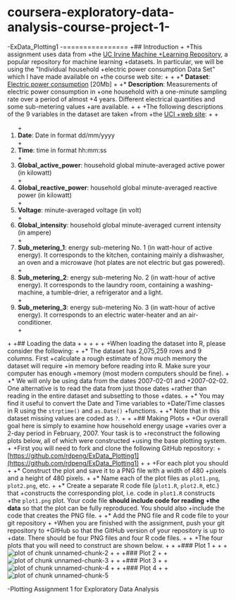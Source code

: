 # coursera-exploratory-data-analysis-course-project-1-
-ExData_Plotting1
-================
+## Introduction
+
+This assignment uses data from
+the <a href="http://archive.ics.uci.edu/ml/">UC Irvine Machine
+Learning Repository</a>, a popular repository for machine learning
+datasets. In particular, we will be using the "Individual household
+electric power consumption Data Set" which I have made available on
+the course web site:
+
+
+* <b>Dataset</b>: <a href="https://d396qusza40orc.cloudfront.net/exdata%2Fdata%2Fhousehold_power_consumption.zip">Electric power consumption</a> [20Mb]
+
+* <b>Description</b>: Measurements of electric power consumption in
+one household with a one-minute sampling rate over a period of almost
+4 years. Different electrical quantities and some sub-metering values
+are available.
+
+
+The following descriptions of the 9 variables in the dataset are taken
+from
+the <a href="https://archive.ics.uci.edu/ml/datasets/Individual+household+electric+power+consumption">UCI
+web site</a>:
+
+<ol>
+<li><b>Date</b>: Date in format dd/mm/yyyy </li>
+<li><b>Time</b>: time in format hh:mm:ss </li>
+<li><b>Global_active_power</b>: household global minute-averaged active power (in kilowatt) </li>
+<li><b>Global_reactive_power</b>: household global minute-averaged reactive power (in kilowatt) </li>
+<li><b>Voltage</b>: minute-averaged voltage (in volt) </li>
+<li><b>Global_intensity</b>: household global minute-averaged current intensity (in ampere) </li>
+<li><b>Sub_metering_1</b>: energy sub-metering No. 1 (in watt-hour of active energy). It corresponds to the kitchen, containing mainly a dishwasher, an oven and a microwave (hot plates are not electric but gas powered). </li>
+<li><b>Sub_metering_2</b>: energy sub-metering No. 2 (in watt-hour of active energy). It corresponds to the laundry room, containing a washing-machine, a tumble-drier, a refrigerator and a light. </li>
+<li><b>Sub_metering_3</b>: energy sub-metering No. 3 (in watt-hour of active energy). It corresponds to an electric water-heater and an air-conditioner.</li>
+</ol>
+
+## Loading the data
+
+
+
+
+
+When loading the dataset into R, please consider the following:
+
+* The dataset has 2,075,259 rows and 9 columns. First
+calculate a rough estimate of how much memory the dataset will require
+in memory before reading into R. Make sure your computer has enough
+memory (most modern computers should be fine).
+
+* We will only be using data from the dates 2007-02-01 and
+2007-02-02. One alternative is to read the data from just those dates
+rather than reading in the entire dataset and subsetting to those
+dates.
+
+* You may find it useful to convert the Date and Time variables to
+Date/Time classes in R using the `strptime()` and `as.Date()`
+functions.
+
+* Note that in this dataset missing values are coded as `?`.
+
+
+## Making Plots
+
+Our overall goal here is simply to examine how household energy usage
+varies over a 2-day period in February, 2007. Your task is to
+reconstruct the following plots below, all of which were constructed
+using the base plotting system.
+
+First you will need to fork and clone the following GitHub repository:
+[https://github.com/rdpeng/ExData_Plotting1](https://github.com/rdpeng/ExData_Plotting1)
+
+
+For each plot you should
+
+* Construct the plot and save it to a PNG file with a width of 480
+pixels and a height of 480 pixels.
+
+* Name each of the plot files as `plot1.png`, `plot2.png`, etc.
+
+* Create a separate R code file (`plot1.R`, `plot2.R`, etc.) that
+constructs the corresponding plot, i.e. code in `plot1.R` constructs
+the `plot1.png` plot. Your code file **should include code for reading
+the data** so that the plot can be fully reproduced. You should also
+include the code that creates the PNG file.
+
+* Add the PNG file and R code file to your git repository
+
+When you are finished with the assignment, push your git repository to
+GitHub so that the GitHub version of your repository is up to
+date. There should be four PNG files and four R code files.
+
+
+The four plots that you will need to construct are shown below. 
+
+
+### Plot 1
+
+
+![plot of chunk unnamed-chunk-2](figure/unnamed-chunk-2.png) 
+
+
+### Plot 2
+
+![plot of chunk unnamed-chunk-3](figure/unnamed-chunk-3.png) 
+
+
+### Plot 3
+
+![plot of chunk unnamed-chunk-4](figure/unnamed-chunk-4.png) 
+
+
+### Plot 4
+
+![plot of chunk unnamed-chunk-5](figure/unnamed-chunk-5.png) 
 
-Plotting Assignment 1 for Exploratory Data Analysis
